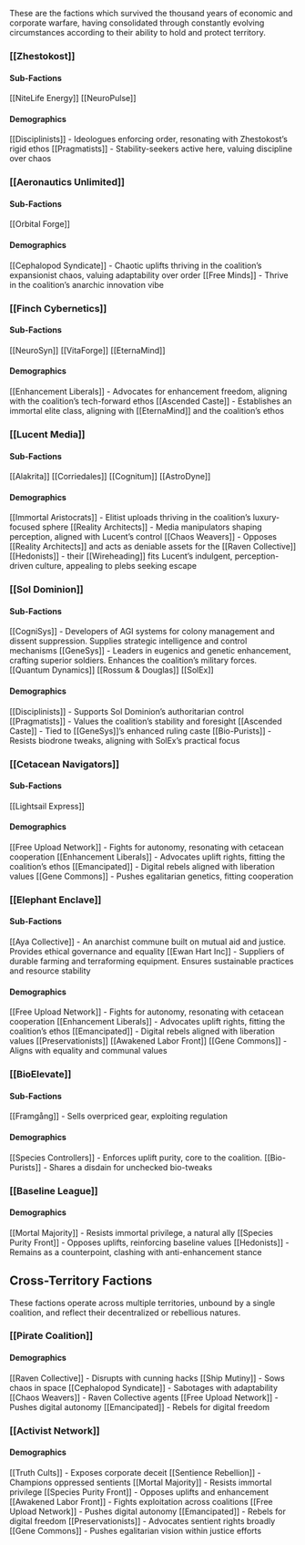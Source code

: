 These are the factions which survived the thousand years of economic and corporate warfare, having consolidated through constantly evolving circumstances according to their ability to hold and protect territory.

### [[Zhestokost]]
#### Sub-Factions
[[NiteLife Energy]]
[[NeuroPulse]]
#### Demographics
[[Disciplinists]] - Ideologues enforcing order, resonating with Zhestokost’s rigid ethos
[[Pragmatists]] - Stability-seekers active here, valuing discipline over chaos

### [[Aeronautics Unlimited]]
#### Sub-Factions
[[Orbital Forge]]
#### Demographics
[[Cephalopod Syndicate]] - Chaotic uplifts thriving in the coalition’s expansionist chaos, valuing adaptability over order
[[Free Minds]] - Thrive in the coalition’s anarchic innovation vibe

### [[Finch Cybernetics]]
#### Sub-Factions
[[NeuroSyn]]
[[VitaForge]]
[[EternaMind]]
#### Demographics
[[Enhancement Liberals]] - Advocates for enhancement freedom, aligning with the coalition’s tech-forward ethos
[[Ascended Caste]] - Establishes an immortal elite class, aligning with [[EternaMind]] and the coalition’s ethos

### [[Lucent Media]]
#### Sub-Factions
[[Alakrita]]
[[Corriedales]]
[[Cognitum]]
[[AstroDyne]]
#### Demographics
[[Immortal Aristocrats]] - Elitist uploads thriving in the coalition’s luxury-focused sphere
[[Reality Architects]] - Media manipulators shaping perception, aligned with Lucent’s control
[[Chaos Weavers]] - Opposes [[Reality Architects]] and acts as deniable assets for the [[Raven Collective]]
[[Hedonists]] - their [[Wireheading]] fits Lucent’s indulgent, perception-driven culture, appealing to plebs seeking escape

### [[Sol Dominion]]
#### Sub-Factions
[[CogniSys]] - Developers of AGI systems for colony management and dissent suppression.
Supplies strategic intelligence and control mechanisms
[[GeneSys]] - Leaders in eugenics and genetic enhancement, crafting superior soldiers. Enhances the coalition’s military forces.
[[Quantum Dynamics]]
[[Rossum & Douglas]]
[[SolEx]]
#### Demographics
[[Disciplinists]] - Supports Sol Dominion’s authoritarian control
[[Pragmatists]] - Values the coalition’s stability and foresight
[[Ascended Caste]] - Tied to [[GeneSys]]’s enhanced ruling caste
[[Bio-Purists]] - Resists biodrone tweaks, aligning with SolEx’s practical focus

### [[Cetacean Navigators]]
#### Sub-Factions
[[Lightsail Express]]
#### Demographics
[[Free Upload Network]] - Fights for autonomy, resonating with cetacean cooperation
[[Enhancement Liberals]] - Advocates uplift rights, fitting the coalition’s ethos
[[Emancipated]] - Digital rebels aligned with liberation values
[[Gene Commons]] - Pushes egalitarian genetics, fitting cooperation

### [[Elephant Enclave]]
#### Sub-Factions
[[Aya Collective]] - An anarchist commune built on mutual aid and justice.
Provides ethical governance and equality
[[Ewan Hart Inc]] - Suppliers of durable farming and terraforming equipment. Ensures sustainable practices and resource stability
#### Demographics
[[Free Upload Network]] - Fights for autonomy, resonating with cetacean cooperation
[[Enhancement Liberals]] - Advocates uplift rights, fitting the coalition’s ethos
[[Emancipated]] - Digital rebels aligned with liberation values
[[Preservationists]]
[[Awakened Labor Front]]
[[Gene Commons]] - Aligns with equality and communal values

### [[BioElevate]]
#### Sub-Factions
[[Framgång]] - Sells overpriced gear, exploiting regulation
#### Demographics
[[Species Controllers]] - Enforces uplift purity, core to the coalition.
[[Bio-Purists]] - Shares a disdain for unchecked bio-tweaks
  
### [[Baseline League]]
#### Demographics
[[Mortal Majority]] - Resists immortal privilege, a natural ally
[[Species Purity Front]] - Opposes uplifts, reinforcing baseline values
[[Hedonists]] - Remains as a counterpoint, clashing with anti-enhancement stance

## Cross-Territory Factions
These factions operate across multiple territories, unbound by a single coalition, and reflect their decentralized or rebellious natures.

### [[Pirate Coalition]]
#### Demographics
[[Raven Collective]] - Disrupts with cunning hacks
[[Ship Mutiny]] - Sows chaos in space
[[Cephalopod Syndicate]] - Sabotages with adaptability
[[Chaos Weavers]] - Raven Collective agents
[[Free Upload Network]] - Pushes digital autonomy
[[Emancipated]] - Rebels for digital freedom

### [[Activist Network]]
#### Demographics
[[Truth Cults]] - Exposes corporate deceit
[[Sentience Rebellion]] - Champions oppressed sentients
[[Mortal Majority]] - Resists immortal privilege
[[Species Purity Front]] - Opposes uplifts and enhancement
[[Awakened Labor Front]] - Fights exploitation across coalitions
[[Free Upload Network]] - Pushes digital autonomy
[[Emancipated]] - Rebels for digital freedom
[[Preservationists]] - Advocates sentient rights broadly
[[Gene Commons]] - Pushes egalitarian vision within justice efforts
